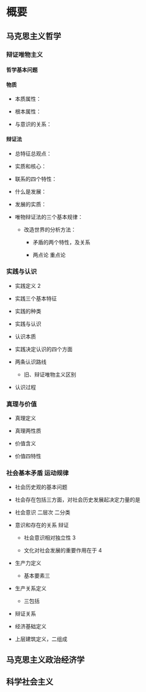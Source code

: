 # 概要

## 马克思主义哲学

### 辩证唯物主义

#### 哲学基本问题

#### 物质

* 本质属性：

* 根本属性：

* 与意识的关系：

#### 辩证法

* 总特征总观点：

* 实质和核心：

* 联系的四个特性：

* 什么是发展：

* 发展的实质：

* 唯物辩证法的三个基本规律：

    * 改造世界的分析方法：

        * 矛盾的两个特性，及关系

        * 两点论 重点论



### 实践与认识

* 实践定义 2

* 实践三个基本特征

* 实践的种类

* 实践与认识

* 认识本质

* 实践决定认识的四个方面

* 两条认识路线

    * 旧、辩证唯物主义区别

* 认识过程

### 真理与价值

* 真理定义

* 真理两性质 

* 价值含义

* 价值四特性

### 社会基本矛盾 运动规律

* 社会历史观的基本问题

* 社会存在包括三方面，对社会历史发展起决定力量的是

* 社会意识 二层次 二分类

* 意识和存在的关系 辩证

    * 社会意识相对独立性 3

    * 文化对社会发展的重要作用在于 4

* 生产力定义

    * 基本要素三

* 生产关系定义

    * 三包括

* 辩证关系

* 经济基础定义

* 上层建筑定义，二组成

## 马克思主义政治经济学

## 科学社会主义

